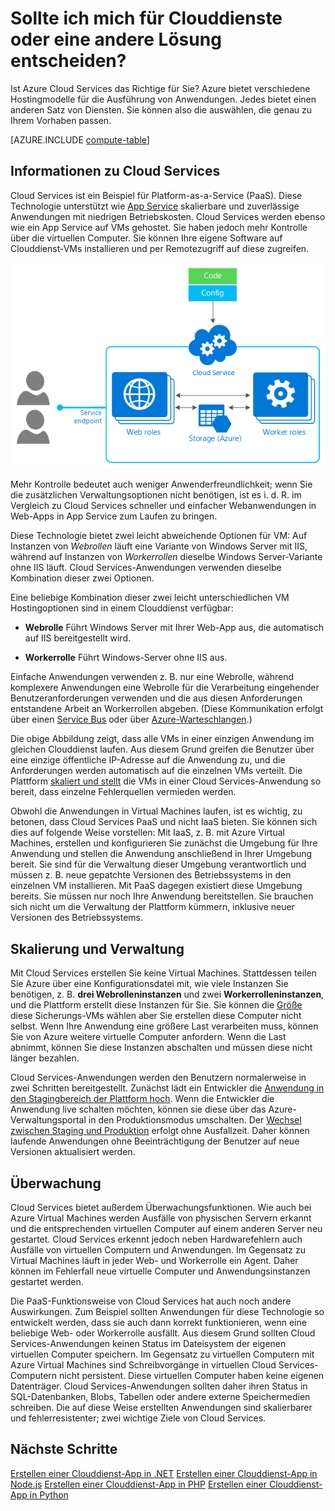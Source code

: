 <properties 
	pageTitle="Compute-Optionen in Azure – Cloud Services | Microsoft Azure" 
	description="Erfahren Sie mehr über die Computehostingoptionen in Azure und ihre Funktionsweise: App Service, Cloud Services und Virtual Machines" 
	services="cloud-services"
    documentationCenter=""
	authors="Thraka" 
	manager="timlt"/>

<tags 
	ms.service="multiple" 
	ms.workload="multiple" 
	ms.tgt_pltfrm="na" 
	ms.devlang="na" 
	ms.topic="article" 
	ms.date="07/05/2016" 
	ms.author="adegeo"/>

# Sollte ich mich für Clouddienste oder eine andere Lösung entscheiden?

Ist Azure Cloud Services das Richtige für Sie? Azure bietet verschiedene Hostingmodelle für die Ausführung von Anwendungen. Jedes bietet einen anderen Satz von Diensten. Sie können also die auswählen, die genau zu Ihrem Vorhaben passen.

[AZURE.INCLUDE [compute-table](../../includes/compute-options-table.md)]

<a name="tellmecs"></a>
## Informationen zu Cloud Services

Cloud Services ist ein Beispiel für Platform-as-a-Service (PaaS). Diese Technologie unterstützt wie [App Service](../app-service-web/app-service-web-overview.md) skalierbare und zuverlässige Anwendungen mit niedrigen Betriebskosten. Cloud Services werden ebenso wie ein App Service auf VMs gehostet. Sie haben jedoch mehr Kontrolle über die virtuellen Computer. Sie können Ihre eigene Software auf Clouddienst-VMs installieren und per Remotezugriff auf diese zugreifen.

![cs\_diagramcs\_diagram](./media/cloud-services-choose-me/diagram.png)

Mehr Kontrolle bedeutet auch weniger Anwenderfreundlichkeit; wenn Sie die zusätzlichen Verwaltungsoptionen nicht benötigen, ist es i. d. R. im Vergleich zu Cloud Services schneller und einfacher Webanwendungen in Web-Apps in App Service zum Laufen zu bringen.

Diese Technologie bietet zwei leicht abweichende Optionen für VM: Auf Instanzen von *Webrollen* läuft eine Variante von Windows Server mit IIS, während auf Instanzen von *Workerrollen* dieselbe Windows Server-Variante ohne IIS läuft. Cloud Services-Anwendungen verwenden dieselbe Kombination dieser zwei Optionen.

Eine beliebige Kombination dieser zwei leicht unterschiedlichen VM Hostingoptionen sind in einem Clouddienst verfügbar:

* **Webrolle** Führt Windows Server mit Ihrer Web-App aus, die automatisch auf IIS bereitgestellt wird.
  
* **Workerrolle** Führt Windows-Server ohne IIS aus.

Einfache Anwendungen verwenden z. B. nur eine Webrolle, während komplexere Anwendungen eine Webrolle für die Verarbeitung eingehender Benutzeranforderungen verwenden und die aus diesen Anforderungen entstandene Arbeit an Workerrollen abgeben. (Diese Kommunikation erfolgt über einen [Service Bus](../service-bus/service-bus-fundamentals-hybrid-solutions.md) oder über [Azure-Warteschlangen](../storage/storage-introduction.md).)

Die obige Abbildung zeigt, dass alle VMs in einer einzigen Anwendung im gleichen Clouddienst laufen. Aus diesem Grund greifen die Benutzer über eine einzige öffentliche IP-Adresse auf die Anwendung zu, und die Anforderungen werden automatisch auf die einzelnen VMs verteilt. Die Plattform [skaliert und stellt](cloud-services-how-to-scale.md) die VMs in einer Cloud Services-Anwendung so bereit, dass einzelne Fehlerquellen vermieden werden.

Obwohl die Anwendungen in Virtual Machines laufen, ist es wichtig, zu betonen, dass Cloud Services PaaS und nicht IaaS bieten. Sie können sich dies auf folgende Weise vorstellen: Mit IaaS, z. B. mit Azure Virtual Machines, erstellen und konfigurieren Sie zunächst die Umgebung für Ihre Anwendung und stellen die Anwendung anschließend in Ihrer Umgebung bereit. Sie sind für die Verwaltung dieser Umgebung verantwortlich und müssen z. B. neue gepatchte Versionen des Betriebssystems in den einzelnen VM installieren. Mit PaaS dagegen existiert diese Umgebung bereits. Sie müssen nur noch Ihre Anwendung bereitstellen. Sie brauchen sich nicht um die Verwaltung der Plattform kümmern, inklusive neuer Versionen des Betriebssystems.

## Skalierung und Verwaltung
Mit Cloud Services erstellen Sie keine Virtual Machines. Stattdessen teilen Sie Azure über eine Konfigurationsdatei mit, wie viele Instanzen Sie benötigen, z. B. **drei Webrolleninstanzen** und zwei **Workerrolleninstanzen**, und die Plattform erstellt diese Instanzen für Sie. Sie können die [Größe](cloud-services-sizes-specs.md) diese Sicherungs-VMs wählen aber Sie erstellen diese Computer nicht selbst. Wenn Ihre Anwendung eine größere Last verarbeiten muss, können Sie von Azure weitere virtuelle Computer anfordern. Wenn die Last abnimmt, können Sie diese Instanzen abschalten und müssen diese nicht länger bezahlen.

Cloud Services-Anwendungen werden den Benutzern normalerweise in zwei Schritten bereitgestellt. Zunächst lädt ein Entwickler die [Anwendung in den Stagingbereich der Plattform hoch](cloud-services-how-to-create-deploy.md). Wenn die Entwickler die Anwendung live schalten möchten, können sie diese über das Azure-Verwaltungsportal in den Produktionsmodus umschalten. Der [Wechsel zwischen Staging und Produktion](cloud-services-nodejs-stage-application.md) erfolgt ohne Ausfallzeit. Daher können laufende Anwendungen ohne Beeinträchtigung der Benutzer auf neue Versionen aktualisiert werden.

## Überwachung
Cloud Services bietet außerdem Überwachungsfunktionen. Wie auch bei Azure Virtual Machines werden Ausfälle von physischen Servern erkannt und die entsprechenden virtuellen Computer auf einem anderen Server neu gestartet. Cloud Services erkennt jedoch neben Hardwarefehlern auch Ausfälle von virtuellen Computern und Anwendungen. Im Gegensatz zu Virtual Machines läuft in jeder Web- und Workerrolle ein Agent. Daher können im Fehlerfall neue virtuelle Computer und Anwendungsinstanzen gestartet werden.

Die PaaS-Funktionsweise von Cloud Services hat auch noch andere Auswirkungen. Zum Beispiel sollten Anwendungen für diese Technologie so entwickelt werden, dass sie auch dann korrekt funktionieren, wenn eine beliebige Web- oder Workerrolle ausfällt. Aus diesem Grund sollten Cloud Services-Anwendungen keinen Status im Dateisystem der eigenen virtuellen Computer speichern. Im Gegensatz zu virtuellen Computern mit Azure Virtual Machines sind Schreibvorgänge in virtuellen Cloud Services-Computern nicht persistent. Diese virtuellen Computer haben keine eigenen Datenträger. Cloud Services-Anwendungen sollten daher ihren Status in SQL-Datenbanken, Blobs, Tabellen oder andere externe Speichermedien schreiben. Die auf diese Weise erstellten Anwendungen sind skalierbarer und fehlerresistenter; zwei wichtige Ziele von Cloud Services.

## Nächste Schritte
[Erstellen einer Clouddienst-App in .NET](cloud-services-dotnet-get-started.md) [Erstellen einer Clouddienst-App in Node.js](cloud-services-nodejs-develop-deploy-app.md) [Erstellen einer Clouddienst-App in PHP](../cloud-services-php-create-web-role.md) [Erstellen einer Clouddienst-App in Python](../cloud-services-python-ptvs.md)

<!---HONumber=AcomDC_0706_2016-->